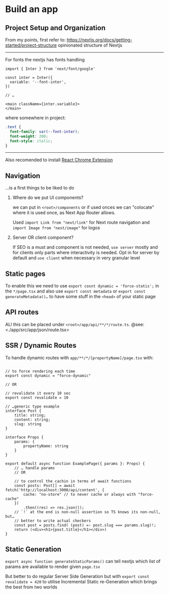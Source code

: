 # Build an app

## Project Setup and Organization

From my points, first refer to: <https://nextjs.org/docs/getting-started/project-structure>
opinionated structure of Nextjs

---

For fonts the nextjs has fonts handling

```tsx
import { Inter } from 'next/font/google'

const inter = Inter({
  variable: '--font-inter',
})

// …

<main className={inter.variable}>
</main>
```

where somewhere in project:

```css
.text {
  font-family: var(--font-inter);
  font-weight: 200;
  font-style: italic;
}
```

---

Also recomended to install [React Chrome Extension](https://chrome.google.com/webstore/detail/react-developer-tools/fmkadmapgofadopljbjfkapdkoienihi)

## Navigation

…is a first things to be liked to do

1. Where do we put UI components?
   
   we can put in `<root>/components` or if used onces we can "colocate" where it is used once, as Next App Router allows.

   Used `import Link from "next/link"` for Next route navigation and `import Image from "next/image"` for logos

2. Server OR client component?

   If SEO is a must and component is not needed, `use server` mostly and for clients only parts where interactivity is needed. Opt in for server by default and `use client` when necessary in very granular level

## Static pages

To enable this we need to use `export cosnt dynamic = 'force-statis';` in the `*/page.tsx` and also use `export const metadata` or `export const generateMetadata()…` to have some stuff in the `<head>` of your static page

## API routes

ALl this can be placed under `<root>/app/api/**/*/route.ts`. @see: <./app/src/app/json/route.tsx>

## SSR / Dynamic Routes

To handle dynamic routes with `app/**/*/[propertyName]/page.tsx` with:

```tsx

// to force rendering each time
export const dynamic = "force-dynamic"

// OR

// revalidate it every 10 sec
export const revalidate = 10

// …generic type example
interface Post {
    title: string;
    content: string;
    slug: string
}

interface Props {
    params: {
        propertyName: string
    }
}

export default async function ExamplePage({ params }: Props) {
    // … handle params
    // OR

    // to control the cachin in terms of await functions
    const posts: Post[] = await fetch('http://localhost:3000/api/content', {
        cache: "no-store" // to never cache or always with "force-cache"
    })
        .then((res) => res.json());
    // `!` at the end is non-null assertion so TS knows its non-null, but…
    // better to write actual checkers
    const post = posts.find( (post) =› post.slug === params.slug)!;
    return (<div><h1>{post.title}</h1></div>)
}
```

## Static Generation

`export async function generateStaticParams()` can tell nextjs which list of params are available to render given `page.tsx`

But better to do regular Server Side Generation but with `export const revalidate = 420` to utilise Incremental Static re-Generation which brings the best from two worlds
